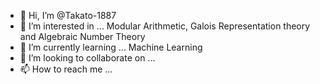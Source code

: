 - 👋 Hi, I’m @Takato-1887
- 👀 I’m interested in ... Modular Arithmetic, Galois Representation theory and Algebraic Number Theory
- 🌱 I’m currently learning ... Machine Learning
- 💞️ I’m looking to collaborate on ... 
- 📫 How to reach me ...

<!---
Takato-1887/Takato-1887 is a ✨ special ✨ repository because its `README.md` (this file) appears on your GitHub profile.
You can click the Preview link to take a look at your changes.
--->
